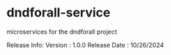 # dndforall-service
microservices for the dndforall project

Release Info:
Version : 1.0.0
Release Date : 10/26/2024